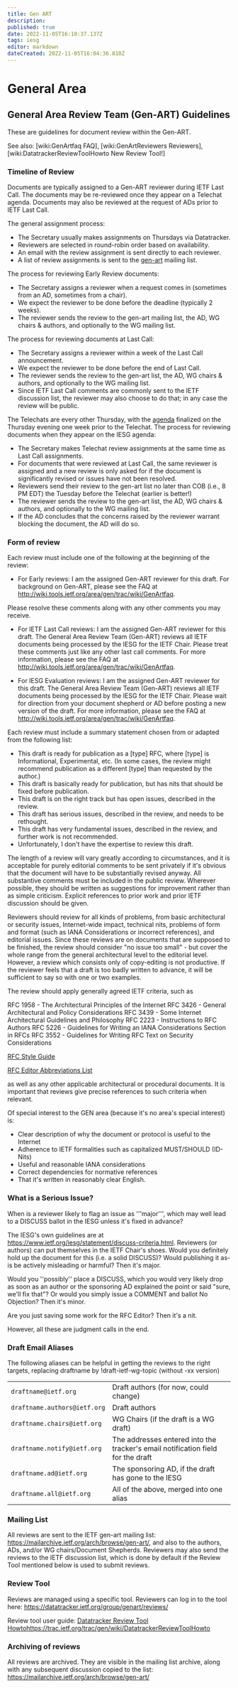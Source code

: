 ```yaml
---
title: Gen ART
description: 
published: true
date: 2022-11-05T16:10:37.137Z
tags: iesg
editor: markdown
dateCreated: 2022-11-05T16:04:36.810Z
---
```


# General Area  

## General Area Review Team (Gen-ART) Guidelines 

These are guidelines for document review within the Gen-ART.

See also: [wiki:GenArtfaq FAQ], [wiki:GenArtReviewers Reviewers], [wiki:DatatrackerReviewToolHowto New Review Tool!]

### Timeline of Review 

Documents are typically assigned to a Gen-ART reviewer during IETF Last Call.  The documents may be re-reviewed once they appear on a Telechat agenda. Documents may also be reviewed at the request of ADs prior to IETF Last Call.

The general assignment process:

 * The Secretary usually makes assignments on Thursdays via Datatracker. 
 * Reviewers are selected in round-robin order based on availability.
 * An email with the review assignment is sent directly to each reviewer.
 * A list of review assignments is sent to the [gen-art](https://mailarchive.ietf.org/arch/browse/gen-art/) mailing list. 

The process for reviewing Early Review documents:

 * The Secretary assigns a reviewer when a request comes in (sometimes from an AD, sometimes from a chair). 
 * We expect the reviewer to be done before the deadline (typically 2 weeks).
 * The reviewer sends the review to the gen-art mailing list, the AD, WG chairs & authors, and optionally to the WG mailing list. 

The process for reviewing documents at Last Call:

 * The Secretary assigns a reviewer within a week of the Last Call announcement.
 * We expect the reviewer to be done before the end of Last Call.
 * The reviewer sends the review to the gen-art list, the AD, WG chairs & authors, and optionally to the WG mailing list. 
 * Since IETF Last Call comments are commonly sent to the IETF discussion list, the reviewer may also choose to do that; in any case the review will be public.

The Telechats are every other Thursday, with the [agenda](https://datatracker.ietf.org/iesg/agenda/) finalized on the Thursday evening one week prior to the Telechat. The process for reviewing documents when they appear on the IESG agenda:

 * The Secretary makes Telechat review assignments at the same time as Last Call assignments.  
 * For documents that were reviewed at Last Call, the same reviewer is assigned and a new review is only asked for if the document is significantly revised or issues have not been resolved.
 * Reviewers send their review to the gen-art list no later than COB (i.e., 8 PM EDT) the Tuesday before the Telechat (earlier is better!)
 * The reviewer sends the review to the gen-art list, the AD, WG chairs & authors, and optionally to the WG mailing list. 
 * If the AD concludes that the concerns raised by the reviewer warrant blocking the document, the AD will do so.


### Form of review 

Each review must include one of the following at the beginning of the review:

 * For Early reviews:
 I am the assigned Gen-ART reviewer for this draft. For background on Gen-ART, please see the FAQ at http://wiki.tools.ietf.org/area/gen/trac/wiki/GenArtfaq.

 Please resolve these comments along with any other comments you may receive.

 * For IETF Last Call reviews:
   I am the assigned Gen-ART reviewer for this draft. The General Area
   Review Team (Gen-ART) reviews all IETF documents being processed
   by the IESG for the IETF Chair.  Please treat these comments just
   like any other last call comments. For more information, please see 
   the FAQ at http://wiki.tools.ietf.org/area/gen/trac/wiki/GenArtfaq.


 * For IESG Evaluation reviews: I am the assigned Gen-ART reviewer 
   for this draft. The General Area Review Team (Gen-ART) reviews all 
   IETF documents being processed by the IESG for the IETF Chair. 
   Please wait for direction from your document shepherd or AD before 
   posting a new version of the draft. For more information, please see 
   the FAQ at http://wiki.tools.ietf.org/area/gen/trac/wiki/GenArtfaq.


Each review must include a summary statement chosen from or adapted from the following list:

 * This draft is ready for publication as a [type] RFC, where [type] is Informational, Experimental, etc. (In some cases, the review might recommend publication as a different [type] than requested by the author.)
 * This draft is basically ready for publication, but has nits that should be fixed before publication.
 * This draft is on the right track but has open issues, described in the review.
 * This draft has serious issues, described in the review, and needs to be rethought.
 * This draft has very fundamental issues, described in the review, and further work is not recommended.
 * Unfortunately, I don't have the expertise to review this draft.

The length of a review will vary greatly according to circumstances, and it is acceptable for purely editorial comments to be sent privately if it's obvious that the document will have to be substantially revised anyway. All substantive comments must be included in the public review. Wherever possible, they should be written as suggestions for improvement rather than as simple criticism. Explicit references to prior work and prior IETF discussion should be given.

Reviewers should review for all kinds of problems, from basic architectural or security issues, Internet-wide impact, technical nits, problems of form and format (such as IANA Considerations or incorrect references), and editorial issues. Since these reviews are on documents that are supposed to be finished, the review should consider "no issue too small" - but cover the whole range from the general architectural level to the editorial level. However, a review which consists only of copy-editing is not productive. If the reviewer feels that a draft is too badly written to advance, it will be sufficient to say so with one or two examples.

The review should apply generally agreed IETF criteria, such as

RFC 1958 - The Architectural Principles of the Internet
RFC 3426 - General Architectural and Policy Considerations
RFC 3439 - Some Internet Architectural Guidelines and Philosophy
RFC 2223 - Instructions to RFC Authors
RFC 5226 - Guidelines for Writing an IANA Considerations Section in RFCs
RFC 3552 - Guidelines for Writing RFC Text on Security Considerations

 [RFC Style Guide](https://www.rfc-editor.org/styleguide/)

 [RFC Editor Abbreviations List](https://www.rfc-editor.org/materials/abbrev.expansion.txt)
 

as well as any other applicable architectural or procedural documents. It is important that reviews give precise references to such criteria when relevant.

Of special interest to the GEN area (because it's no area's special interest) is:
 * Clear description of why the document or protocol is useful to the Internet
 * Adherence to IETF formalities such as capitalized MUST/SHOULD (ID-Nits)
 * Useful and reasonable IANA considerations 
 * Correct dependencies for normative references
 * That it's written in reasonably clear English. 

### What is a Serious Issue? 

When is a reviewer likely to flag an issue as '''major''', which may well
lead to a DISCUSS ballot in the IESG unless it's fixed in advance?

The IESG's own guidelines are at https://www.ietf.org/iesg/statement/discuss-criteria.html. Reviewers (or authors) can put themselves in the IETF Chair's shoes. Would you definitely hold up the document for this (i.e. a solid DISCUSS)? Would publishing it as-is be actively misleading or harmful? Then it's major.

Would you ''possibly'' place a DISCUSS, which you would very likely drop as
soon as an author or the sponsoring AD explained the point or said "sure,
we'll fix that"? Or would you simply issue a COMMENT and ballot
No Objection? Then it's minor.

Are you just saving some work for the RFC Editor? Then it's a nit.

However, all these are judgment calls in the end.

### Draft Email Aliases

The following aliases can be helpful in getting the reviews to the right targets, replacing  draftname by !draft-ietf-wg-topic  (without -xx version)

|     |     |
| --- | --- |
| `draftname@ietf.org` | Draft authors (for now, could change) |
| `draftname.authors@ietf.org` | Draft authors |
| `draftname.chairs@ietf.org` | WG Chairs (if the draft is a WG draft) |
| `draftname.notify@ietf.org` | The addresses entered into the tracker's  email notification field for the draft |
| `draftname.ad@ietf.org` | The sponsoring AD, if the draft has gone to the IESG |
| `draftname.all@ietf.org` | All of the above, merged into one alias |

### Mailing List

All reviews are sent to the IETF gen-art mailing list: https://mailarchive.ietf.org/arch/browse/gen-art/, and also to the authors, ADs, and/or WG chairs/Document Shepherds. Reviewers may also send the reviews to the IETF discussion list, which is done by default if the Review Tool mentioned below is used to submit reviews.  

### Review Tool 

Reviews are managed using a specific tool. Reviewers can log in to the tool
here: https://datatracker.ietf.org/group/genart/reviews/

Review tool user guide: [Datatracker Review Tool Howto](/reviewtool)https://trac.ietf.org/trac/gen/wiki/DatatrackerReviewToolHowto

### Archiving of reviews 

All reviews are archived. They are visible in the mailing list archive, along with any subsequent discussion copied to the list: https://mailarchive.ietf.org/arch/browse/gen-art/
